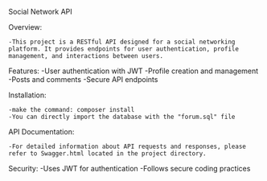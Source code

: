 Social Network API

Overview:

    -This project is a RESTful API designed for a social networking platform. It provides endpoints for user authentication, profile management, and interactions between users.

Features:
    -User authentication with JWT
    -Profile creation and management
    -Posts and comments
    -Secure API endpoints

Installation:

    -make the command: composer install
    -You can directly import the database with the "forum.sql" file

API Documentation:

    -For detailed information about API requests and responses, please refer to Swagger.html located in the project directory.

Security:
    -Uses JWT for authentication
    -Follows secure coding practices